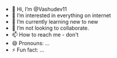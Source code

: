 - 👋 Hi, I’m @Vashudev11
- 👀 I’m interested in everything on internet
- 🌱 I’m currently learning new to new 
- 💞️ I’m not looking to collaborate.
- 📫 How to reach me - don't
- 😄 Pronouns: ...
- ⚡ Fun fact: ...

<!---
Vashudev11/Vashudev11 is a ✨ special ✨ repository because its `README.md` (this file) appears on your GitHub profile.
You can click the Preview link to take a look at your changes.
--->
